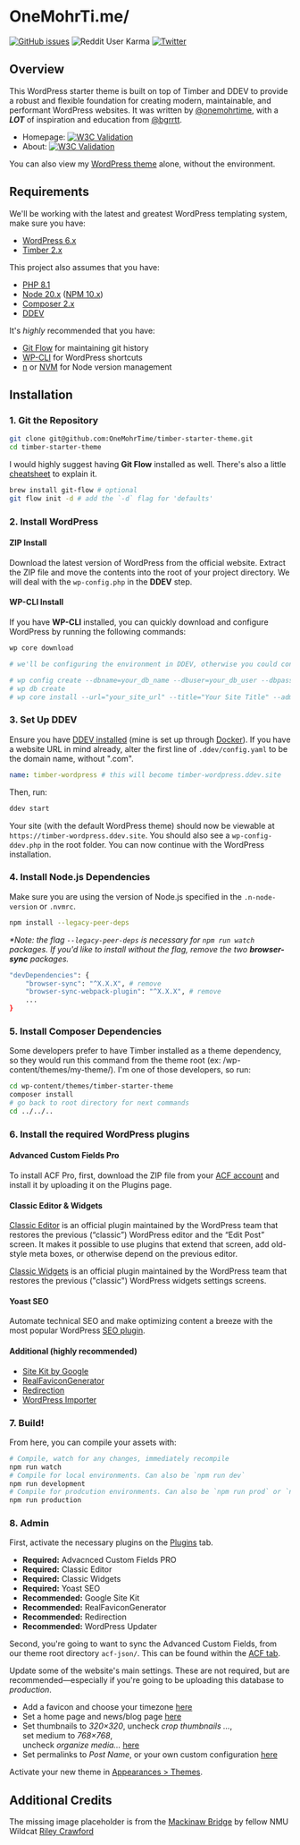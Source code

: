 # OneMohrTi.me/

[![GitHub issues](https://img.shields.io/github/issues/onemohrtime/onemohrtime-theme)](https://github.com/OneMohrTime/onemohrtime-theme/issues)
![Reddit User Karma](https://img.shields.io/reddit/user-karma/combined/onemohrtime?label=karma)
[![Twitter](https://img.shields.io/twitter/url?style=social&url=https%3A%2F%2Ftwitter.com%2Fonemohrtime)](https://twitter.com/intent/tweet?text=Check+out+these+interactions:&url=https%3A%2F%2Fgithub.com%2FOneMohrTime%2Fonemohrtime-theme)

## Overview
This WordPress starter theme is built on top of Timber and DDEV to provide a robust and flexible foundation for creating modern, maintainable, and performant WordPress websites. It was written by [@onemohrtime](https://github.com/OneMohrTime), with a _**LOT**_ of inspiration and education from [@bgrrtt](https://github.com/bgrrtt).

- Homepage: [![W3C Validation](https://img.shields.io/w3c-validation/html?targetUrl=https%3A%2F%2Fonemohrti.me)](https://validator.w3.org/)
- About: [![W3C Validation](https://img.shields.io/w3c-validation/html?targetUrl=https%3A%2F%2Fonemohrti.me/about)](https://validator.w3.org/)

You can also view my [WordPress theme](https://github.com/OneMohrTime/onemohrtime-theme) alone, without the environment.

## Requirements
We'll be working with the latest and greatest WordPress templating system, make sure you have:
- [WordPress 6.x](https://wordpress.org/download/)
- [Timber 2.x](https://timber.github.io/docs/v2/installation/installation/)

This project also assumes that you have:
- [PHP 8.1](https://www.php.net/manual/en/install.php)
- [Node 20.x](https://nodejs.org/en/download/package-manager) ([NPM 10.x](https://www.npmjs.com/))
- [Composer 2.x](https://getcomposer.org/doc/00-intro.md)
- [DDEV](https://ddev.com/get-started/)

It's _highly_ recommended that you have:
- [Git Flow](https://nvie.com/posts/a-successful-git-branching-model/) for maintaining git history
- [WP-CLI](https://wp-cli.org/) for WordPress shortcuts
- [n](https://github.com/tj/n) or [NVM](https://github.com/nvm-sh/nvm) for Node version management

## Installation

### 1. Git the Repository
```bash
git clone git@github.com:OneMohrTime/timber-starter-theme.git
cd timber-starter-theme
```

I would highly suggest having **Git Flow** installed as well. There's also a little [cheatsheet](https://danielkummer.github.io/git-flow-cheatsheet/) to explain it.
```bash
brew install git-flow # optional
git flow init -d # add the `-d` flag for 'defaults'
```

### 2. Install WordPress

#### ZIP Install
Download the latest version of WordPress from the official website. Extract the ZIP file and move the contents into the root of your project directory. We will deal with the `wp-config.php` in the **DDEV** step.

#### WP-CLI Install
If you have **WP-CLI** installed, you can quickly download and configure WordPress by running the following commands:
```bash
wp core download

# we'll be configuring the environment in DDEV, otherwise you could continue on...

# wp config create --dbname=your_db_name --dbuser=your_db_user --dbpass=your_db_password --dbhost=your_db_host
# wp db create
# wp core install --url="your_site_url" --title="Your Site Title" --admin_user="admin" --admin_password="admin_password" --admin_email="admin_email"
```

### 3. Set Up DDEV
Ensure you have [DDEV installed](https://ddev.readthedocs.io/en/stable/users/install/ddev-installation/) (mine is set up through [Docker](https://docs.docker.com/desktop/install/mac-install/)). If you have a website URL in mind already, alter the first line of `.ddev/config.yaml` to be the domain name, without ".com".

```yaml
name: timber-wordpress # this will become timber-wordpress.ddev.site
```

Then, run:
```bash
ddev start
```
Your site (with the default WordPress theme) should now be viewable at `https://timber-wordpress.ddev.site`. You should also see a `wp-config-ddev.php` in the root folder. You can now continue with the WordPress installation.

### 4. Install Node.js Dependencies

Make sure you are using the version of Node.js specified in the `.n-node-version` or `.nvmrc`.
```bash
npm install --legacy-peer-deps
```
_*Note: the flag `--legacy-peer-deps` is necessary for `npm run watch` packages. If you'd like to install without the flag, remove the two **browser-sync** packages._
```bash
"devDependencies": {
    "browser-sync": "^X.X.X", # remove
    "browser-sync-webpack-plugin": "^X.X.X", # remove
    ...
}
```

### 5. Install Composer Dependencies
Some developers prefer to have Timber installed as a theme dependency, so they would run this command from the theme root (ex: /wp-content/themes/my-theme/). I'm one of those developers, so run:

```bash
cd wp-content/themes/timber-starter-theme
composer install
# go back to root directory for next commands
cd ../../..
```

### 6. Install the required WordPress plugins
#### Advanced Custom Fields Pro
To install ACF Pro, first, download the ZIP file from your [ACF account](https://www.advancedcustomfields.com/my-account/view-licenses/) and install it by uploading it on the Plugins page.

#### Classic Editor & Widgets
[Classic Editor](https://wordpress.org/plugins/classic-editor/) is an official plugin maintained by the WordPress team that restores the previous (“classic”) WordPress editor and the “Edit Post” screen. It makes it possible to use plugins that extend that screen, add old-style meta boxes, or otherwise depend on the previous editor.

[Classic Widgets](https://wordpress.org/plugins/classic-widgets/) is an official plugin maintained by the WordPress team that restores the previous ("classic") WordPress widgets settings screens.

#### Yoast SEO
Automate technical SEO and make optimizing content a breeze with the most popular WordPress [SEO plugin](https://yoast.com/wordpress/plugins/seo/).

#### Additional (highly recommended)
- [Site Kit by Google](https://sitekit.withgoogle.com/)
- [RealFaviconGenerator](https://realfavicongenerator.net/)
- [Redirection](https://redirection.me/)
- [WordPress Importer](https://wordpress.org/plugins/wordpress-importer/)

### 7. Build!
From here, you can compile your assets with:
```bash
# Compile, watch for any changes, immediately recompile
npm run watch
# Compile for local environments. Can also be `npm run dev`
npm run development
# Compile for prodcution environments. Can also be `npm run prod` or `npm run build`
npm run production
```

### 8. Admin
First, activate the necessary plugins on the [Plugins](https://timber-wordpress.ddev.site/wp-admin/plugins.php) tab.
- **Required:** Advacnced Custom Fields PRO
- **Required:** Classic Editor
- **Required:** Classic Widgets
- **Required:** Yoast SEO
- **Recommended:** Google Site Kit
- **Recommended:** RealFaviconGenerator
- **Recommended:** Redirection
- **Recommended:** WordPress Updater

Second, you're going to want to sync the Advanced Custom Fields, from our theme root directory `acf-json/`. This can be found within the [ACF tab](https://timber-wordpress.ddev.site/wp-admin/edit.php?post_type=acf-field-group&post_status=sync).

Update some of the website's main settings. These are not required, but are recommended—especially if you're going to be uploading this database to _production_.
- Add a favicon and choose your timezone [here](https://timber-wordpress.ddev.site/wp-admin/options-general.php)
- Set a home page and news/blog page [here](https://timber-wordpress.ddev.site/wp-admin/options-reading.php)
- Set thumbnails to _320&times;320_, uncheck _crop thumbnails ..._,<br>set medium to _768&times;768_,<br>uncheck _organize media..._ [here](https://timber-wordpress.ddev.site/wp-admin/options-media.php)
- Set permalinks to _Post Name_, or your own custom configuration [here](https://timber-wordpress.ddev.site/wp-admin/options-permalink.php)

Activate your new theme in [Appearances > Themes](https://timber-wordpress.ddev.site/wp-admin/themes.php).

## Additional Credits

The missing image placeholder is from the [Mackinaw Bridge](https://unsplash.com/photos/white-truck-on-gray-road-during-daytime-99HLgU4IHLY?utm_content=creditCopyText&utm_medium=referral&utm_source=unsplash) by fellow NMU Wildcat [Riley Crawford](https://unsplash.com/@ricrawfo?utm_content=creditCopyText&utm_medium=referral&utm_source=unsplash)
